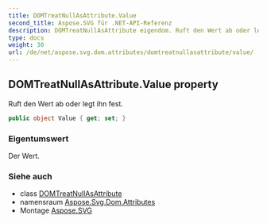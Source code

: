 ```yaml
---
title: DOMTreatNullAsAttribute.Value
second_title: Aspose.SVG für .NET-API-Referenz
description: DOMTreatNullAsAttribute eigendom. Ruft den Wert ab oder legt ihn fest.
type: docs
weight: 30
url: /de/net/aspose.svg.dom.attributes/domtreatnullasattribute/value/
---
```

## DOMTreatNullAsAttribute.Value property

Ruft den Wert ab oder legt ihn fest.

```csharp
public object Value { get; set; }
```

### Eigentumswert

Der Wert.

### Siehe auch

* class [DOMTreatNullAsAttribute](../)
* namensraum [Aspose.Svg.Dom.Attributes](../../domtreatnullasattribute/)
* Montage [Aspose.SVG](../../../)



